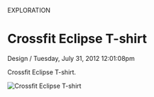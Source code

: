 <p class="type">EXPLORATION</p>

# Crossfit Eclipse T-shirt

<p class="meta">Design  /  Tuesday, July 31, 2012 12:01:08pm</p>

Crossfit Eclipse T-shirt.

![Crossfit Eclipse T-shirt](https://farooq-agent.web.app/assets/images/works/large/zrADdy0b_work_image.png)
